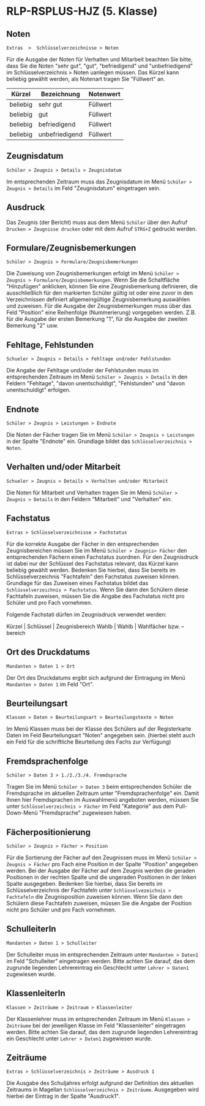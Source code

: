 ﻿# RLP-RSPLUS-HJZ (5. Klasse)

## Noten

`Extras  >  Schlüsselverzeichnisse > Noten`

Für die Ausgabe der Noten für Verhalten und Mitarbeit beachten Sie bitte, dass Sie die Noten "sehr gut", "gut", "befriedigend"  und "unbefriedigend"  im Schlüsselverzeichnis > Noten uanlegen müssen.  Das Kürzel kann beliebig gewählt werden, als Notenart tragen Sie "Füllwert" an.

Kürzel | Bezeichnung | Notenwert
--|--|--
beliebig | sehr gut | Füllwert
beliebig | gut | Füllwert
beliebig | befriedigend | Füllwert
beliebig | unbefriedigend | Füllwert

## Zeugnisdatum

`Schüler > Zeugnis > Details > Zeugnisdatum`

Im entsprechenden Zeitraum muss das Zeugnisdatum im Menü `Schüler > Zeugnis > Details` im Feld "Zeugnisdatum" eingetragen sein.

## Ausdruck

Das Zeugnis (der Bericht) muss aus dem Menü `Schüler` über den Aufruf `Drucken > Zeugnisse drucken` oder mit dem Aufruf `STRG+Z` gedruckt werden.

## Formulare/Zeugnisbemerkungen

`Schüler > Zeugnis > Formulare/Zeugnisbemerkungen`

Die Zuweisung von Zeugnisbemerkungen erfolgt im Menü `Schüler > Zeugnis > Formulare/Zeugnisbemerkungen`. Wenn Sie die Schaltfläche "Hinzufügen" anklicken, können Sie eine Zeugnisbemerkung definieren, die ausschließlich für den markierten Schüler gültig ist oder eine zuvor in den Verzeichnissen definiert allgemeingültige Zeugnisbemerkung auswählen und zuweisen.
Für die Ausgabe der Zeugnisbemerkungen muss über das Feld "Position" eine Reihenfolge (Nummerierung) vorgegeben werden. Z.B. für die Ausgabe der ersten Bemerkung "1", für die Ausgabe der zweiten Bemerkung "2" usw.

## Fehltage, Fehlstunden

`Schueler > Zeugnis > Details > Fehltage und/oder Fehlstunden`

Die Angabe der Fehltage und/oder der Fehlstunden muss im entsprechenden Zeitraum im Menü `Schüler > Zeugnis > Details` in den Feldern "Fehltage", "davon unentschuldigt", "Fehlstunden" und "davon unentschuldigt" erfolgen.

## Endnote

`Schüler > Zeugnis > Leistungen > Endnote`

Die Noten der Fächer tragen Sie im Menü `Schüler > Zeugnis > Leistungen` in der Spalte "Endnote" ein. Grundlage bildet das `Schlüsselverzeichnis > Noten`.

## Verhalten und/oder Mitarbeit

`Schueler > Zeugnis > Details > Verhalten und/oder Mitarbeit`

Die Noten für Mitarbeit und Verhalten tragen Sie im Menü `Schüler > Zeugnis > Details` in den Feldern "Mitarbeit" und "Verhalten" ein.

## Fachstatus 

`Extras > Schlüsselverzeichnisse > Fachstatus`

Für die korrekte Ausgabe der Fächer in den entsprechenden Zeugnisbereichen müssen Sie im Menü `Schüler > Zeugnis> Fächer` den entsprechenden Fächern einen Fachstatus zuordnen. Für den Zeugnisdruck ist dabei nur der Schlüssel des Fachstatus relevant, das Kürzel kann beliebig gewählt werden. Bedenken Sie hierbei, dass Sie bereits im Schlüsselverzeichnis "Fachtafeln" den Fachstatus zuweisen können. Grundlage für das Zuweisen eines Fachstatus bildet das `Schlüsselverzeichnis > Fachstatus`. Wenn Sie dann den Schülern diese Fachtafeln zuweisen, müssen Sie die Angabe des Fachstatus nicht pro Schüler und pro Fach vornehmen.

Folgende Fachstati dürfen im Zeugnisdruck verwendet werden:

Kürzel |  Schlüssel | Zeugnisbereich
Wahlb | Wahlb | Wahlfächer bzw. –bereich

## Ort des Druckdatums

`Mandanten > Daten 1 > Ort`

Der Ort des Druckdatums ergibt sich aufgrund der Eintragung im Menü `Mandanten > Daten 1` im Feld "Ort".

## Beurteilungsart

`Klassen > Daten > Beurteilungsart > Beurteilungstexte > Noten`

Im Menü Klassen muss bei der Klasse des Schülers auf der Registerkarte Daten im Feld Beurteilungsart "Noten" angegeben sein.
(hierbei steht auch ein Feld für die schriftliche Beurteilung des Fachs zur Verfügung)

## Fremdsprachenfolge 

`Schüler > Daten 3 > 1./2./3./4. Fremdsprache`

Tragen Sie im Menü `Schüler > Daten 3` beim entsprechenden Schüler die Fremdsprache im aktuellen Zeitraum unter "Fremdsprachenfolge" ein. Damit Ihnen hier Fremdsprachen im Auswahlmenü angeboten werden, müssen Sie unter `Schlüsselverzeichnis > Fächer` im Feld "Kategorie" aus dem Pull-Down-Menü "Fremdsprache" zugewiesen haben.


## Fächerpositionierung

`Schüler > Zeugnis > Fächer > Position`

Für die Sortierung der Fächer auf den Zeugnissen muss im Menü `Schüler > Zeugnis > Fächer` pro Fach eine Position in der Spalte "Position" angegeben werden. Bei der Ausgabe der Fächer auf dem Zeugnis werden die geraden Positionen in der rechten Spalte und die ungeraden Positionen in der linken Spalte ausgegeben. Bedenken Sie hierbei, dass Sie bereits im Schlüsselverzeichnis der
Fachtafeln unter `Schlüsselvezeichnis > Fachtafeln` die Zeugnisposition zuweisen können. Wenn Sie dann den Schülern diese Fachtafeln zuweisen, müssen Sie die Angabe der Position nicht pro Schüler und pro Fach vornehmen.

## SchulleiterIn 

`Mandanten > Daten 1 > Schulleiter`

Der Schulleiter muss im entsprechenden Zeitraum unter `Mandanten > Daten1` im Feld "Schulleiter" eingetragen werden. Bitte achten Sie darauf, das dem zugrunde liegenden Lehrereintrag ein Geschlecht unter `Lehrer > Daten1` zugewiesen wurde.

## KlassenleiterIn 

`Klassen > Zeiträume > Zeitraum > Klassenleiter`

Der Klassenlehrer muss im entsprechenden Zeitraum im Menü `Klassen > Zeiträume` bei der jeweiligen Klasse im Feld "Klassenleiter" eingetragen werden. Bitte achten Sie darauf, das dem zugrunde liegenden Lehrereintrag ein Geschlecht unter `Lehrer > Daten1` zugewiesen wurde.

## Zeiträume 

`Extras > Schlüsselverzeichnis > Zeiträume > Ausdruck 1`


Die Ausgabe des Schuljahres erfolgt aufgrund der Definition des aktuellen Zeitraums in Magellan `Schlüsselverzeichnis > Zeiträume`. Ausgegeben wird hierbei der Eintrag in der Spalte "Ausdruck1".

